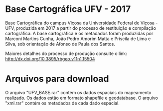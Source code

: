 # Base Cartográfica UFV - 2017

Base Cartográfica do campus Viçosa da Universidade Federal de Viçosa - UFV, produzida em 2017 a partir do processo de restituição e compilação cartográfica.
A base cartográfica e os metadados foram produzidas por Marconi Martins Cunha, João Pedro Amorim Matta e Priscila de Lima e Silva, sob orientação de Afonso de Paula dos Santos.

Maiores detalhes do processo de produção consulte o link: http://dx.doi.org/10.3895/rbgeo.v11n1.15504

# Arquivos para download
O arquivo "UFV_BASE.rar" contém os dados espaciais do mapeamento realizado. Os dados estão em formato shapefile e geodatabase.
O arquivo "xml.rar" contém os metadados de cada dado espacial.


